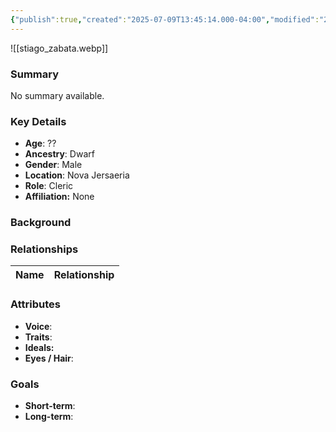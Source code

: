 ```yaml
---
{"publish":true,"created":"2025-07-09T13:45:14.000-04:00","modified":"2025-07-09T13:55:36.032-04:00","published":"2025-07-09T13:55:36.032-04:00","cssclasses":"","Age":"??","Ancestry":"Dwarf","Gender":"Male","Location":["Nova Jersaeria"],"Role":["Cleric"],"Affiliation":["None"]}
---
```



![[stiago_zabata.webp]]
### Summary
No summary available.

### Key Details
- **Age**: ??
- **Ancestry**: Dwarf
- **Gender**: Male
- **Location**: Nova Jersaeria
- **Role**: Cleric
- **Affiliation:** None

### Background


### Relationships

| Name  | Relationship |
| ----- | ------------ |

### Attributes
- **Voice**:
- **Traits**:  
- **Ideals:**
- **Eyes / Hair**:  

### Goals
- **Short-term**:  
- **Long-term**:  
